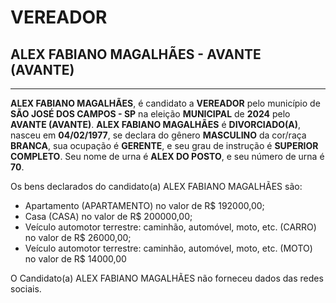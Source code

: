 # VEREADOR
## ALEX FABIANO MAGALHÃES - AVANTE (AVANTE)
---
**ALEX FABIANO MAGALHÃES**, é candidato a **VEREADOR** pelo município de **SÃO JOSÉ DOS CAMPOS - SP** na eleição **MUNICIPAL** de **2024** pelo **AVANTE (AVANTE)**.
**ALEX FABIANO MAGALHÃES** é **DIVORCIADO(A)**, nasceu em **04/02/1977**, se declara do gênero **MASCULINO** da cor/raça **BRANCA**, sua ocupação é **GERENTE**, e seu grau de instrução é **SUPERIOR COMPLETO**.
Seu nome de urna é **ALEX DO POSTO**, e seu número de urna é **70**.

Os bens declarados do candidato(a) ALEX FABIANO MAGALHÃES são: 
- Apartamento (APARTAMENTO) no valor de R$ 192000,00;
- Casa (CASA) no valor de R$ 200000,00;
- Veículo automotor terrestre: caminhão, automóvel, moto, etc. (CARRO) no valor de R$ 26000,00;
- Veículo automotor terrestre: caminhão, automóvel, moto, etc. (MOTO) no valor de R$ 14000,00

O Candidato(a) ALEX FABIANO MAGALHÃES não forneceu dados das redes sociais.